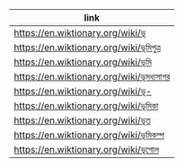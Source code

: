 |link|
|----|
|https://en.wiktionary.org/wiki/ভূ|
|https://en.wiktionary.org/wiki/ভূমিপুত্র|
|https://en.wiktionary.org/wiki/ভূমি|
|https://en.wiktionary.org/wiki/ভূমধ্যসাগর|
|https://en.wiktionary.org/wiki/ভূ-|
|https://en.wiktionary.org/wiki/ভূমিকা|
|https://en.wiktionary.org/wiki/ভূত|
|https://en.wiktionary.org/wiki/ভূমিকম্প|
|https://en.wiktionary.org/wiki/ভূগোল|
